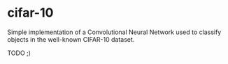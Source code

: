 # cifar-10
Simple implementation of a Convolutional Neural Network used to classify objects in the well-known CIFAR-10 dataset.

TODO ;)
